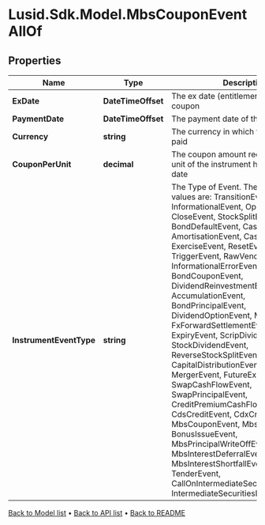 # Lusid.Sdk.Model.MbsCouponEventAllOf

## Properties

Name | Type | Description | Notes
------------ | ------------- | ------------- | -------------
**ExDate** | **DateTimeOffset** | The ex date (entitlement date) of the coupon | 
**PaymentDate** | **DateTimeOffset** | The payment date of the coupon | 
**Currency** | **string** | The currency in which the coupon is paid | 
**CouponPerUnit** | **decimal** | The coupon amount received for each unit of the instrument held on the ex date | 
**InstrumentEventType** | **string** | The Type of Event. The available values are: TransitionEvent, InformationalEvent, OpenEvent, CloseEvent, StockSplitEvent, BondDefaultEvent, CashDividendEvent, AmortisationEvent, CashFlowEvent, ExerciseEvent, ResetEvent, TriggerEvent, RawVendorEvent, InformationalErrorEvent, BondCouponEvent, DividendReinvestmentEvent, AccumulationEvent, BondPrincipalEvent, DividendOptionEvent, MaturityEvent, FxForwardSettlementEvent, ExpiryEvent, ScripDividendEvent, StockDividendEvent, ReverseStockSplitEvent, CapitalDistributionEvent, SpinOffEvent, MergerEvent, FutureExpiryEvent, SwapCashFlowEvent, SwapPrincipalEvent, CreditPremiumCashFlowEvent, CdsCreditEvent, CdxCreditEvent, MbsCouponEvent, MbsPrincipalEvent, BonusIssueEvent, MbsPrincipalWriteOffEvent, MbsInterestDeferralEvent, MbsInterestShortfallEvent, TenderEvent, CallOnIntermediateSecuritiesEvent, IntermediateSecuritiesDistributionEvent | 

[Back to Model list](../README.md#documentation-for-models) &#8226; [Back to API list](../README.md#documentation-for-api-endpoints) &#8226; [Back to README](../README.md)

